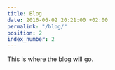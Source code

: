 ```yaml
---
title: Blog
date: 2016-06-02 20:21:00 +02:00
permalink: "/blog/"
position: 2
index_number: 2
---
```


This is where the blog will go.

